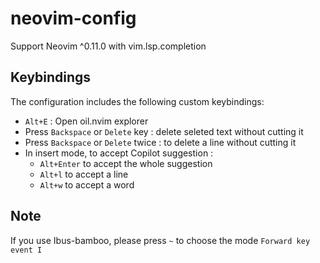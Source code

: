 # neovim-config

Support Neovim ^0.11.0 with vim.lsp.completion

## Keybindings

The configuration includes the following custom keybindings:

- `Alt+E` : Open oil.nvim explorer
- Press `Backspace` or `Delete` key : delete seleted text without cutting it
- Press `Backspace` or `Delete` twice : to delete a line without cutting it
- In insert mode, to accept Copilot suggestion :
    - `Alt+Enter` to accept the whole suggestion
    - `Alt+l` to accept a line
    - `Alt+w` to accept a word

## Note

If you use Ibus-bamboo, please press `~` to choose the mode `Forward key event I`


